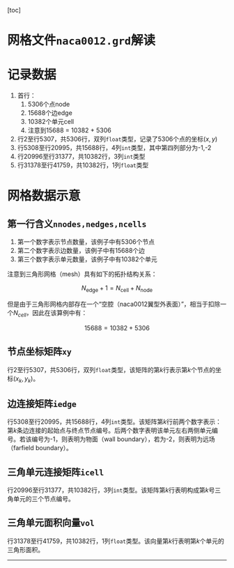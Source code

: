 [toc]

# 网格文件`naca0012.grd`解读

# 记录数据

1. 首行：
   1. 5306个点node
   2. 15688个边edge
   3. 10382个单元cell
   4. 注意到15688 = 10382 + 5306
2. 行2至行5307，共5306行，双列`float`类型，记录了5306个点的坐标$(x,y)$
3. 行5308至行20995，共15688行，4列`int`类型，其中第四列部分为-1,-2
4. 行20996至行31377，共10382行，3列`int`类型
5. 行31378至行41759，共10382行，1列`float`类型

# 网格数据示意

## 第一行含义`nnodes,nedges,ncells`

1. 第一个数字表示节点数量，该例子中有5306个节点
2. 第二个数字表示边数量，该例子中有15688个边
3. 第三个数字表示单元数量，该例子中有10382个单元

注意到三角形网格（mesh）具有如下的拓扑结构关系：

$$
N_{\text{edge}}+1=N_{\text{cell}}+N_{\text{node}}
$$

但是由于三角形网格内部存在一个“空腔（naca0012翼型外表面）”，相当于扣除一个$N_{cell}$，因此在该算例中有：

$$
15688=10382+5306
$$

## 节点坐标矩阵`xy`

行2至行5307，共5306行，双列`float`类型，该矩阵的第$k$行表示第$k$个节点的坐标$(x_k,y_k)$。

## 边连接矩阵`iedge`

行5308至行20995，共15688行，4列`int`类型。该矩阵第$k$行前两个数字表示：第$k$条边连接的起始点与终点节点编号。后两个数字表明该单元左右两侧单元编号。若该编号为-1，则表明为物面（wall boundary），若为-2，则表明为远场（farfield boundary）。

## 三角单元连接矩阵`icell`

行20996至行31377，共10382行，3列`int`类型。该矩阵第$k$行表明构成第$k$号三角单元的三个节点编号。

## 三角单元面积向量`vol`

行31378至行41759，共10382行，1列`float`类型。该向量第$k$行表明第$k$个单元的三角形面积。

___